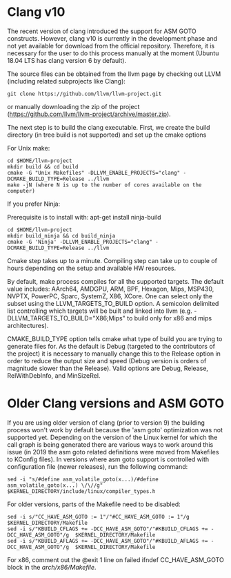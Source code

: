 <!--
SPDX-FileCopyrightText: 2020 Bayerische Motoren Werke Aktiengesellschaft (BMW AG)

SPDX-License-Identifier: Apache-2.0
-->

# Clang v10
The recent version of clang introduced the support for ASM GOTO constructs. However, clang v10 is currently in the development phase and not yet available for download from the official repository. Therefore, it is necessary for the user to do this process manually at the moment (Ubuntu 18.04 LTS has clang version 6 by default).

The source files can be obtained from the llvm page by checking out LLVM (including related subprojects like Clang):

```
git clone https://github.com/llvm/llvm-project.git
```
or manually downloading the zip of the project (https://github.com/llvm/llvm-project/archive/master.zip).

The next step is to build the clang executable. First, we create the build directory (in tree build is not supported) and set up the cmake options

For Unix make:
```
cd $HOME/llvm-project
mkdir build && cd build
cmake -G "Unix Makefiles" -DLLVM_ENABLE_PROJECTS="clang" -DCMAKE_BUILD_TYPE=Release ../llvm
make -jN (where N is up to the number of cores available on the computer)
```
If you prefer Ninja:

Prerequisite is to install with: apt-get install ninja-build
```
cd $HOME/llvm-project
mkdir build_ninja && cd build_ninja
cmake -G 'Ninja' -DLLVM_ENABLE_PROJECTS="clang" -DCMAKE_BUILD_TYPE=Release ../llvm
```
Cmake step takes up to a minute. Compiling step can take up to couple of hours depending on the setup and available HW resources.

By default, make process compiles for all the supported targets. The default value includes: AArch64, AMDGPU, ARM, BPF, Hexagon, Mips, MSP430, NVPTX, PowerPC, Sparc, SystemZ, X86, XCore. One can select only the subset using the LLVM_TARGETS_TO_BUILD option. A semicolon delimited list controlling which targets will be built and linked into llvm (e.g. -DLLVM_TARGETS_TO_BUILD="X86;Mips" to build only for x86 and mips architectures).

CMAKE_BUILD_TYPE option tells cmake what type of build you are trying to generate files for. As the default is Debug (targeted to the contributors of the project) it is necessary to manually change this to the Release option in order to reduce the output size and speed (Debug version is orders of magnitude slower than the Release). Valid options are Debug, Release, RelWithDebInfo, and MinSizeRel.


# Older Clang versions and ASM GOTO
If you are using older version of clang (prior to version 9) the building process won't work by default because the 'asm goto' optimization was not supported yet. Depending on the version of the Linux kernel for which the call graph is being generated there are various ways to work around this issue (in 2019 the asm goto related definitions were moved from Makefiles to KConfig files).
In versions where asm goto support is controlled with configuration file (newer releases), run the following command:
```
sed -i "s/#define asm_volatile_goto(x...)/#define asm_volatile_goto(x...) \/\//g" $KERNEL_DIRECTORY/include/linux/compiler_types.h
```
For older versions, parts of the Makefile need to be disabled:
```
sed -i s/"CC_HAVE_ASM_GOTO := 1"/"#CC_HAVE_ASM_GOTO := 1"/g  $KERNEL_DIRECTORY/Makefile
sed -i s/"KBUILD_CFLAGS += -DCC_HAVE_ASM_GOTO"/"#KBUILD_CFLAGS += -DCC_HAVE_ASM_GOTO"/g  $KERNEL_DIRECTORY/Makefile
sed -i s/"KBUILD_AFLAGS += -DCC_HAVE_ASM_GOTO"/"#KBUILD_AFLAGS += -DCC_HAVE_ASM_GOTO"/g  $KERNEL_DIRECTORY/Makefile
```
For x86, comment out the @exit 1 line on failed ifndef CC_HAVE_ASM_GOTO block in the _arch/x86/Makefile_.
